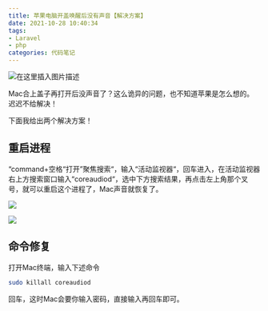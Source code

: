 ```yaml
---
title: 苹果电脑开盖唤醒后没有声音【解决方案】
date: 2021-10-28 10:40:34
tags:
- Laravel
- php
categories: 代码笔记
---
```


![在这里插入图片描述](https://img-blog.csdnimg.cn/5b3b5faa8796487fa40950d615151246.png?x-oss-process=image/watermark,type_ZHJvaWRzYW5zZmFsbGJhY2s,shadow_50,text_Q1NETiBA5bCP5p6rdmlw,size_20,color_FFFFFF,t_70,g_se,x_16)

Mac合上盖子再打开后没声音了？这么诡异的问题，也不知道苹果是怎么想的。迟迟不给解决！

下面我给出两个解决方案！
<!-- more -->

## 重启进程

“command+空格“打开”聚焦搜索“，输入“活动监视器“，回车进入，在活动监视器右上方搜索窗口输入“coreaudiod“，选中下方搜索结果，再点击左上角那个叉号，就可以重启这个进程了，Mac声音就恢复了。

![](https://pic2.zhimg.com/80/v2-17912f3e4a5460eeaae541966c371a61_1440w.jpg)

![](https://pic2.zhimg.com/80/v2-a1590c1a55ade6d4dbf1d671d9294459_1440w.jpg)

## 命令修复

打开Mac终端，输入下述命令
```bash
sudo killall coreaudiod
```
回车，这时Mac会要你输入密码，直接输入再回车即可。